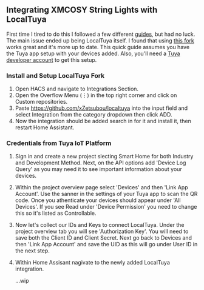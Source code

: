 ## Integrating XMCOSY String Lights with LocalTuya
First time I tired to do this I followed a few different [guides](https://thehelpfulidiot.com/integrating-xmcosy-outdoor-string-lights-with-home-assistant-locally), but had no luck. The main issue ended up being LocalTuya itself. I found that using [this fork](https://github.com/xZetsubou/localtuya) works great and it's more up to date. This quick guide assumes you have the Tuya app setup with your devices added. Also, you'll need a [Tuya developer account](https://platform.tuya.com/) to get this setup.

### Install and Setup LocalTuya Fork
1. Open HACS and navigate to Integrations Section.
2. Open the Overflow Menu (⋮) in the top right corner and click on Custom repositories.
3. Paste https://github.com/xZetsubou/localtuya into the input field and select Integration from the category dropdown then click ADD.
4. Now the integration should be added search in for it and install it, then restart Home Assistant.

### Credentials from Tuya IoT Platform
1. Sign in and create a new project slecting Smart Home for both Industry and Development Method. Next, on the API options add 'Device Log Query' as you may need it to see important information about your devices.
2. Within the project overview page select 'Devices' and then 'Link App Account'. Use the sanner in the settings of your Tuya app to scan the QR code. Once you athenticate your devices should appear under 'All Devices'. If you see Read under 'Device Permission' you need to change this so it's listed as Controllable.
3. Now let's collect our IDs and Keys to connect LocalTuya. Under the project overview tab you will see 'Authorization Key'. You will need to save both the Client ID and Client Secret. Next go back to Devices and then 'Link App Account' and save the UID as this will go under User ID in the next step.
4. Within Home Assisant nagivate to the newly added LocalTuya integration.

   ...wip

